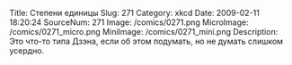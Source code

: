 Title: Степени единицы 
Slug: 271 
Category: xkcd 
Date: 2009-02-11 18:20:24 
SourceNum: 271 
Image: /comics/0271.png 
MicroImage: /comics/0271_micro.png 
MiniImage: /comics/0271_mini.png 
Description: Это что-то типа Дзэна, если об этом подумать, но не думать слишком усердно. 

